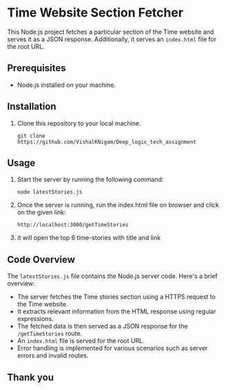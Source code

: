 # Time Website Section Fetcher

This Node.js project fetches a particular section of the Time website and serves it as a JSON response. Additionally, it serves an `index.html` file for the root URL.

## Prerequisites

- Node.js installed on your machine.

## Installation

1. Clone this repository to your local machine.
   ```
   git clone https://github.com/VishalKNigam/Deep_logic_tech_assignment
   ```
## Usage

1. Start the server by running the following command:
   ```
   node latestStories.js
   ```
2. Once the server is running, run the index.html file on browser and click on the given link:
   ```
   http://localhost:3000/getTimeStories
   ```
3. it will open the top 6 time-stories with title and link

## Code Overview

The `latestStories.js` file contains the Node.js server code. Here's a brief overview:

- The server fetches the Time stories section using a HTTPS request to the Time website.
- It extracts relevant information from the HTML response using regular expressions.
- The fetched data is then served as a JSON response for the `/getTimeStories` route.
- An `index.html` file is served for the root URL.
- Error handling is implemented for various scenarios such as server errors and invalid routes.

## Thank you